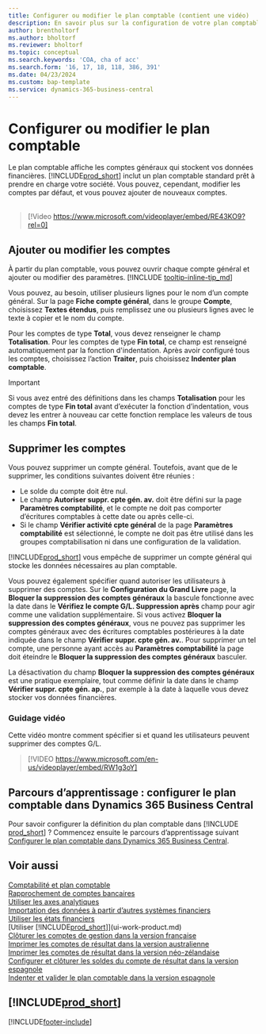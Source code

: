 ```yaml
---
title: Configurer ou modifier le plan comptable (contient une vidéo)
description: En savoir plus sur la configuration de votre plan comptable avec les comptes généraux qui stockent vos données financières.
author: brentholtorf
ms.author: bholtorf
ms.reviewer: bholtorf
ms.topic: conceptual
ms.search.keywords: 'COA, cha of acc'
ms.search.form: '16, 17, 18, 118, 386, 391'
ms.date: 04/23/2024
ms.custom: bap-template
ms.service: dynamics-365-business-central
---
```

# Configurer ou modifier le plan comptable

Le plan comptable affiche les comptes généraux qui stockent vos données financières. [!INCLUDE[prod_short](includes/prod_short.md)] inclut un plan comptable standard prêt à prendre en charge votre société. Vous pouvez, cependant, modifier les comptes par défaut, et vous pouvez ajouter de nouveaux comptes.
<br><br>  

> [!Video https://www.microsoft.com/videoplayer/embed/RE43KO9?rel=0]

## Ajouter ou modifier les comptes

À partir du plan comptable, vous pouvez ouvrir chaque compte général et ajouter ou modifier des paramètres. [!INCLUDE [tooltip-inline-tip_md](includes/tooltip-inline-tip_md.md)] 

Vous pouvez, au besoin, utiliser plusieurs lignes pour le nom d’un compte général. Sur la page **Fiche compte général**, dans le groupe **Compte**, choisissez **Textes étendus**, puis remplissez une ou plusieurs lignes avec le texte à copier et le nom du compte.  

Pour les comptes de type **Total**, vous devez renseigner le champ **Totalisation**. Pour les comptes de type **Fin total**, ce champ est renseigné automatiquement par la fonction d'indentation. Après avoir configuré tous les comptes, choisissez l’action **Traiter**, puis choisissez **Indenter plan comptable**.  

> [!IMPORTANT]
> Si vous avez entré des définitions dans les champs **Totalisation** pour les comptes de type **Fin total** avant d’exécuter la fonction d’indentation, vous devez les entrer à nouveau car cette fonction remplace les valeurs de tous les champs **Fin total**.

## Supprimer les comptes

Vous pouvez supprimer un compte général. Toutefois, avant que de le supprimer, les conditions suivantes doivent être réunies :  

* Le solde du compte doit être nul.  
* Le champ **Autoriser suppr. cpte gén. av.** doit être défini sur la page **Paramètres comptabilité**, et le compte ne doit pas comporter d’écritures comptables à cette date ou après celle-ci.  
* Si le champ **Vérifier activité cpte général** de la page **Paramètres comptabilité** est sélectionné, le compte ne doit pas être utilisé dans les groupes comptabilisation ni dans une configuration de la validation.  

[!INCLUDE[prod_short](includes/prod_short.md)] vous empêche de supprimer un compte général qui stocke les données nécessaires au plan comptable.  

Vous pouvez également spécifier quand autoriser les utilisateurs à supprimer des comptes. Sur le **Configuration du Grand Livre** page, la **Bloquer la suppression des comptes généraux** la bascule fonctionne avec la date dans le **Vérifiez le compte G/L. Suppression après** champ pour agir comme une validation supplémentaire. Si vous activez **Bloquer la suppression des comptes généraux**, vous ne pouvez pas supprimer les comptes généraux avec des écritures comptables postérieures à la date indiquée dans le champ **Vérifier suppr. cpte gén. av.**. Pour supprimer un tel compte, une personne ayant accès au **Paramètres comptabilité** la page doit éteindre le **Bloquer la suppression des comptes généraux** basculer.  

La désactivation du champ **Bloquer la suppression des comptes généraux** est une pratique exemplaire, tout comme définir la date dans le champ **Vérifier suppr. cpte gén. ap.**, par exemple à la date à laquelle vous devez stocker vos données financières.  

### Guidage vidéo

Cette vidéo montre comment spécifier si et quand les utilisateurs peuvent supprimer des comptes G/L.

>[!VIDEO https://www.microsoft.com/en-us/videoplayer/embed/RW1g3oY]

## Parcours d’apprentissage : configurer le plan comptable dans Dynamics 365 Business Central

Pour savoir configurer la définition du plan comptable dans [!INCLUDE [prod_short](includes/prod_short.md)] ? Commencez ensuite le parcours d’apprentissage suivant [Configurer le plan comptable dans Dynamics 365 Business Central](/training/modules/chart-accounts-dynamics-365-business-central).

## Voir aussi

[Comptabilité et plan comptable](finance-general-ledger.md)  
[Rapprochement de comptes bancaires](bank-manage-bank-accounts.md)  
[Utiliser les axes analytiques](finance-dimensions.md)  
[Importation des données à partir d’autres systèmes financiers](across-import-data-configuration-packages.md)  
[Utiliser les états financiers](bi-how-work-account-schedule.md)  
[Utiliser [!INCLUDE[prod_short](includes/prod_short.md)]](ui-work-product.md)  
[Clôturer les comptes de gestion dans la version française](LocalFunctionality/France/how-to-close-income-statement-accounts.md)  
[Imprimer les comptes de résultat dans la version australienne](LocalFunctionality/Australia/how-to-print-income-statements.md)  
[Imprimer les comptes de résultat dans la version néo-zélandaise](LocalFunctionality/NewZealand/how-to-print-income-statements.md)  
[Configurer et clôturer les soldes du compte de résultat dans la version espagnole](LocalFunctionality/Spain/how-to-set-up-and-close-income-statement-balances.md)  
[Indenter et valider le plan comptable dans la version espagnole](LocalFunctionality/Spain/how-to-indent-and-validate-chart-of-accounts.md)  

## [!INCLUDE[prod_short](includes/free_trial_md.md)]

[!INCLUDE[footer-include](includes/footer-banner.md)]
